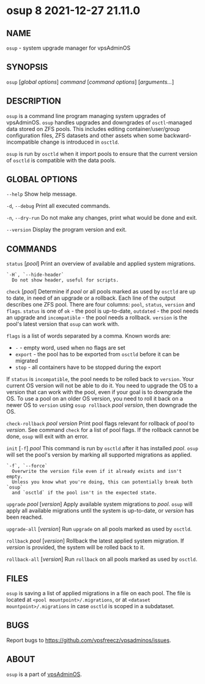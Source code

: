 # osup 8                          2021-12-27                             21.11.0

## NAME
`osup` - system upgrade manager for vpsAdminOS

## SYNOPSIS
`osup` [*global options*] *command* [*command options*] [*arguments...*]

## DESCRIPTION
`osup` is a command line program managing system upgrades of vpsAdminOS. `osup`
handles upgrades and downgrades of `osctl`-managed data stored on ZFS pools.
This includes editing container/user/group configuration files, ZFS datasets
and other assets when some backward-incompatible change is introduced in
`osctld`.

`osup` is run by `osctld` when it import pools to ensure that the current
version of `osctld` is compatible with the data pools.

## GLOBAL OPTIONS
`--help`
  Show help message.

`-d`, `--debug`
  Print all executed commands.

`-n`, `--dry-run`
  Do not make any changes, print what would be done and exit.

`--version`
  Display the program version and exit.

## COMMANDS
`status` [*pool*]
  Print an overview of available and applied system migrations.

    `-H`, `--hide-header`
      Do not show header, useful for scripts.

`check` [*pool*]
  Determine if *pool* or all pools marked as used by `osctld` are up to date,
  in need of an upgrade or a rollback. Each line of the output describes one ZFS
  pool. There are four columns: `pool`, `status`, `version` and `flags`. `status`
  is one of `ok` - the pool is up-to-date, `outdated` - the pool needs
  an upgrade and `incompatible` - the pool needs a rollback. `version` is the
  pool's latest version that `osup` can work with.

  `flags` is a list of words separated by a comma. Known words are:

   - `-` - empty word, used when no flags are set
   - `export` - the pool has to be exported from `osctld` before it can be migrated
   - `stop` - all containers have to be stopped during the export
  
  If `status` is `incompatible`, the pool needs to be rolled back to `version`.
  Your current OS version will not be able to do it. You need to upgrade the OS
  to a version that can work with the pool, even if your goal is to downgrade
  the OS. To use a pool on an older OS version, you need to roll it back on
  a newer OS to `version` using `osup rollback` *pool* *version*, then downgrade
  the OS.

`check-rollback` *pool* *version*
  Print pool flags relevant for rollback of *pool* to *version*. See command
  `check` for a list of pool flags. If the rollback cannot be done, `osup`
  will exit with an error.

`init` [`-f`] *pool*
  This command is run by `osctld` after it has installed *pool*. `osup` will
  set the pool's version by marking all supported migrations as applied.

    `-f`, `--force`
      Overwrite the version file even if it already exists and isn't empty.
      Unless you know what you're doing, this can potentially break both `osup`
      and `osctld` if the pool isn't in the expected state.

`upgrade` *pool* [*version*]
  Apply available system migrations to *pool*. `osup` will apply all available
  migrations until the system is up-to-date, or *version* has been reached.

`upgrade-all` [*version*]
  Run `upgrade` on all pools marked as used by `osctld`.

`rollback` *pool* [*version*]
  Rollback the latest applied system migration. If *version* is provided,
  the system will be rolled back to it.

`rollback-all` [*version*]
  Run `rollback` on all pools marked as used by `osctld`.

## FILES
`osup` is saving a list of applied migrations in a file on each pool. The file
is located at `<pool mountpoint>/.migrations`, or at
`<dataset mountpoint>/.migrations` in case `osctld` is scoped in a subdataset.

## BUGS
Report bugs to https://github.com/vpsfreecz/vpsadminos/issues.

## ABOUT
`osup` is a part of [vpsAdminOS](https://github.com/vpsfreecz/vpsadminos).
